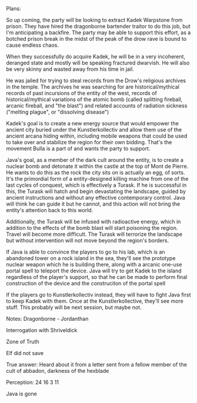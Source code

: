Plans:

So up coming, the party will be looking to extract Kadek Warpstone from prison. They have hired the dragonborne bartender traitor to do this job, but I'm anticipating a backfire. The party may be able to support this effort, as a botched prison break in the midst of the peak of the drow rave is bound to cause endless chaos.

When they successfully do acquire Kadek, he will be in a very incoherent, deranged state and mostly will be speaking fractured dwarvish. He will also be very skinny and wasted away from his time in jail.

He was jailed for trying to steal records from the Drow's religious archives in the temple. The archives he was searching for are historical/mythical records of past incursions of the entity of the west, records of historical/mythical variations of the atomic bomb (called splitting fireball, arcanic fireball, and "the blast") and related accounts of radiation sickness ("melting plague", or "dissolving disease")

Kadek's goal is to create a new energy source that would empower the ancient city buried under the Kunstlerkollectiv and allow them use of the ancient arcana hiding within, including mobile weapons that could be used to take over and stabilize the region for their own bidding. That's the movement Bulla is a part of and wants the party to support.

Java's goal, as a member of the dark cult around the entity, is to create a nuclear bomb and detonate it within the castle at the top of Mont de Pierre. He wants to do this as the rock the city sits on is actually an egg, of sorts. It's the primordial form of a entity-designed killing machine from one of the last cycles of conquest, which is effectively a Turask. If he is successful in this, the Turask will hatch and begin devastating the landscape, guided by ancient instructions and without any effective contemporary control. Java will think he can guide it but he cannot, and this action will not bring the entity's attention back to this world.

Additionally, the Turask will be infused with radioactive energy, which in addition to the effects of the bomb blast will start poisoning the region. Travel will become more difficult. The Turask will terrorize the landscape but without intervention will not move beyond the region's borders.

If Java is able to convince the players to go to his lab, which is an abandoned tower on a rock island in the sea, they'll see the prototype nuclear weapon which he is building there, along with a arcanic one-use portal spell to teleport the device. Java will try to get Kadek to the island regardless of the player's support, so that he can be made to perform final construction of the device and the construciton of the portal spell

If the players go to Kunstlerkollectiv instead, they will have to fight Java first to keep Kadek with them. Once at the Kunstlerkollective, they'll see more stuff. This probably will be next session, but maybe not.

Notes:
Dragonborne - Jordanthan

Interrogation with Shriveldick

Zone of Truth

Elf did not save

True answer: Heard about it from a letter sent from a fellow member of the cult of abbadon, darkness of the hexblade

Perception:
24
16
3
11

Java is gone

